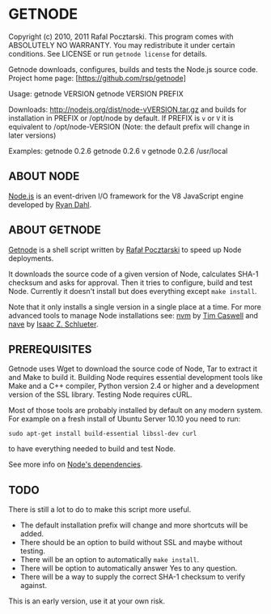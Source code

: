 GETNODE
=======
Copyright (c) 2010, 2011 Rafal Pocztarski.
This program comes with ABSOLUTELY NO WARRANTY.
You may redistribute it under certain conditions.
See LICENSE or run `getnode license` for details.

Getnode downloads, configures, builds and tests the Node.js source code.
Project home page: [https://github.com/rsp/getnode]

Usage: 
       getnode VERSION
       getnode VERSION PREFIX

Downloads: http://nodejs.org/dist/node-vVERSION.tar.gz
and builds for installation in PREFIX or /opt/node by default.
If PREFIX is `v` or `V` it is equivalent to /opt/node-VERSION
(Note: the default prefix will change in later versions)

Examples:
          getnode 0.2.6
          getnode 0.2.6 v
          getnode 0.2.6 /usr/local

ABOUT NODE
----------
[Node.js](http://nodejs.org/) is an event-driven I/O framework for the V8
JavaScript engine developed by [Ryan Dahl](https://github.com/ry).

ABOUT GETNODE
-------------
[Getnode](https://github.com/rsp/getnode) is a shell script written by
[Rafał Pocztarski](https://github.com/rsp) to speed up Node deployments.

It downloads the source code of a given version of Node, calculates SHA-1
checksum and asks for approval.  Then it tries to configure, build and test
Node.  Currently it doesn't install but does everything except `make install`.

Note that it only installs a single version in a single place at a time.
For more advanced tools to manage Node installations see:
[nvm](https://github.com/creationix/nvm) by 
[Tim Caswell](https://github.com/creationix) and
[nave](https://github.com/isaacs/nave) by
[Isaac Z. Schlueter](https://github.com/isaacs).

PREREQUISITES
-------------
Getnode uses Wget to download the source code of Node, Tar to extract it and
Make to build it.  Building Node requires essential development tools like
Make and a C++ compiler, Python version 2.4 or higher and a development
version of the SSL library.  Testing Node requires cURL.

Most of those tools are probably installed by default on any modern system.
For example on a fresh install of Ubuntu Server 10.10 you need to run:

    sudo apt-get install build-essential libssl-dev curl

to have everything needed to build and test Node.

See more info on
[Node's dependencies](https://github.com/ry/node/wiki/Installation).

TODO
----
There is still a lot to do to make this script more useful.

* The default installation prefix will change and more shortcuts will be added.
* There should be an option to build without SSL and maybe without testing.
* There will be an option to automatically `make install`.
* There will be option to automatically answer Yes to any question.
* There will be a way to supply the correct SHA-1 checksum to verify against.

This is an early version, use it at your own risk.
